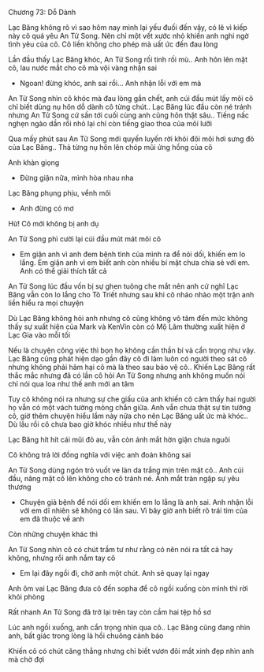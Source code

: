 




Chương 73: Dỗ Dành

Lạc Băng không rõ vì sao hôm nay mình lại yếu đuối đến vậy, có lẽ vì kiếp này cô quá yêu An Tử Song. Nên chỉ một vết xước nhỏ khiến anh nghi ngờ tình yêu của cô. Cô liền không cho phép mà uất ức đến đau lòng

Lần đầu thấy Lạc Băng khóc, An Tử Song rối tinh rối mù.. Anh hôn lên mặt cô, lau nước mắt cho cô mà vội vàng nhận sai

- Ngoan! đừng khóc, anh sai rồi... Anh nhận lỗi với em mà

An Tử Song nhìn cô khóc mà đau lòng gần chết, anh cúi đầu mút lấy môi cô chỉ biết dùng nụ hôn dỗ dành cô từng chút.. Lạc Băng lúc đầu còn né tránh nhưng An Tử Song cứ sấn tới cuối cùng anh cũng hôn thật sâu.. Tiếng nấc nghẹn ngào dần rồi nhỏ lại chỉ còn tiếng giao thoa của môi lưỡi

Qua mấy phút sau An Tử Song mới quyến luyến rời khỏi đôi môi hơi sưng đỏ của Lạc Băng.. Thả từng nụ hôn lên chóp mũi ửng hồng của cô

Anh khàn giọng

- Đừng giận nữa, mình hòa nhau nha

Lạc Băng phụng phịu, vểnh môi

- Anh đừng có mơ

Hừ! Cô mới không bị anh dụ

An Tử Song phì cười lại cúi đầu mút mát môi cô

- Em giận anh vì anh đem bệnh tình của mình ra để nói dối, khiến em lo lắng. Em giận anh vì em biết anh còn nhiều bí mật chưa chia sẻ với em. Anh có thể giải thích tất cả

An Tử Song lúc đầu vốn bị sự ghen tuông che mắt nên anh cứ nghĩ Lạc Băng vẫn còn lo lắng cho Tô Triết nhưng sau khi cô nháo nhào một trận anh liền hiểu ra mọi chuyện

Dù Lạc Băng không hỏi anh nhưng cô cũng không vô tâm đến mức không thấy sự xuất hiện của Mark và KenVin còn có Mộ Lâm thường xuất hiện ở Lạc Gia vào mỗi tối

Nếu là chuyện công việc thì bọn họ không cần thần bí và cẩn trọng như vậy. Lạc Băng cũng phát hiện dạo gần đây cô đi làm luôn có người theo sát cô nhưng không phải hãm hại cô mà là theo sau bảo vệ cô.. Khiến Lạc Băng rất thắc mắc nhưng đã có lần cô hỏi An Tử Song nhưng anh không muốn nói chỉ nói qua loa như thế anh mới an tâm

Tuy cô không nói ra nhưng sự che giấu của anh khiến cô cảm thấy hai người họ vẫn có một vách tường mỏng chắn giữa. Anh vẫn chưa thật sự tin tưởng cô, giờ thêm chuyện hiểu lầm này nữa cho nên Lạc Băng uất ức mà khóc.. Dù lâu rồi cô chưa bao giờ khóc nhiều như thế này

Lạc Băng hít hít cái mũi đỏ au, vẫn còn ánh mắt hờn giận chưa nguôi

Cô không trả lời đồng nghĩa với việc anh đoán không sai

An Tử Song dùng ngón trỏ vuốt ve làn da trắng mịn trên mặt cô.. Anh cúi đầu, nâng mặt cô lên không cho cô tránh né. Ánh mắt tràn ngập sự yêu thương

- Chuyện giả bệnh để nói dối em khiến em lo lắng là anh sai. Anh nhận lỗi với em dĩ nhiên sẽ không có lần sau. Vì bây giờ anh biết rõ trái tim của em đã thuộc về anh

Còn những chuyện khác thì

An Tử Song nhìn cô có chút trầm tư như rằng có nên nói ra tất cả hay không, nhưng rồi anh nắm tay cô

- Em lại đây ngồi đi, chờ anh một chút. Anh sẽ quay lại ngay

Anh ôm vai Lạc Băng đưa cô đến sopha để cô ngồi xuống còn mình thì rời khỏi phòng

Rất nhanh An Tử Song đã trở lại trên tay còn cầm hai tệp hồ sơ

Lúc anh ngồi xuống, anh cẩn trọng nhìn qua cô.. Lạc Băng cũng đang nhìn anh, bất giác trong lòng là hồi chuông cảnh báo

Khiến cô có chút căng thẳng nhưng chỉ biết vươn đôi mắt xinh đẹp nhìn anh mà chờ đợi





